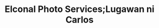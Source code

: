 ---
title: "Elconal Photo Services;Lugawan ni Carlos"
url: /manila/elconal-photo-services-lugawan-ni-carlos/
shop: photo
---
